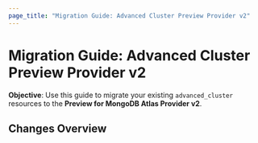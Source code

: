 ```yaml
---
page_title: "Migration Guide: Advanced Cluster Preview Provider v2"
---
```


# Migration Guide: Advanced Cluster Preview Provider v2

**Objective**: Use this guide to migrate your existing `advanced_cluster` resources to the  **Preview for MongoDB Atlas Provider v2**.

<a id="overview"></a>
## Changes Overview

